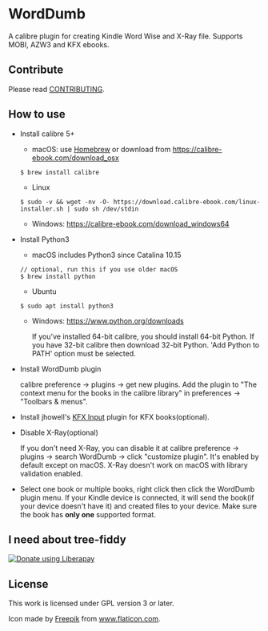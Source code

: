 # WordDumb

A calibre plugin for creating Kindle Word Wise and X-Ray file. Supports MOBI, AZW3 and KFX ebooks.

## Contribute

Please read [CONTRIBUTING](./docs/CONTRIBUTING.md).

## How to use

- Install calibre 5+

  - macOS: use [Homebrew](https://brew.sh) or download from https://calibre-ebook.com/download_osx

  ```
  $ brew install calibre
  ```

  - Linux

  ```
  $ sudo -v && wget -nv -O- https://download.calibre-ebook.com/linux-installer.sh | sudo sh /dev/stdin
  ```

  - Windows: https://calibre-ebook.com/download_windows64

- Install Python3

  - macOS includes Python3 since Catalina 10.15

  ```
  // optional, run this if you use older macOS
  $ brew install python
  ```

  - Ubuntu

  ```
  $ sudo apt install python3
  ```

  - Windows: https://www.python.org/downloads

    If you've installed 64-bit calibre, you should install 64-bit Python. If you have 32-bit calibre then download 32-bit Python. 'Add Python to PATH' option must be selected.

- Install WordDumb plugin

    calibre preference -> plugins -> get new plugins. Add the plugin to "The context menu for the books in the calibre library" in preferences -> "Toolbars & menus".

- Install jhowell's [KFX Input](https://www.mobileread.com/forums/showthread.php?t=291290) plugin for KFX books(optional).

- Disable X-Ray(optional)

    If you don't need X-Ray, you can disable it at calibre preference -> plugins -> search WordDumb -> click "customize plugin". It's enabled by default except on macOS. X-Ray doesn't work on macOS with library validation enabled.

- Select one book or multiple books, right click then click the WordDumb plugin menu. If your Kindle device is connected, it will send the book(if your device doesn't have it) and created files to your device. Make sure the book has **only one** supported format.

## I need about tree-fiddy

<a href="https://liberapay.com/xxyzz/donate"><img alt="Donate using Liberapay" src="https://liberapay.com/assets/widgets/donate.svg"></a>

## License

This work is licensed under GPL version 3 or later.

Icon made by <a href="https://www.flaticon.com/authors/freepik" title="Freepik">Freepik</a> from <a href="https://www.flaticon.com/" title="Flaticon">www.flaticon.com</a>.
